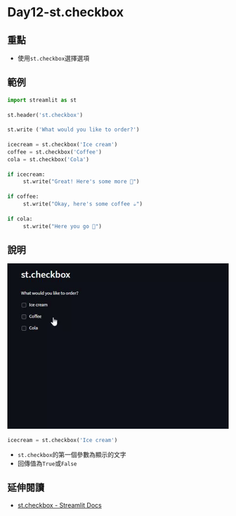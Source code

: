 # Day12-st.checkbox

## 重點
+ 使用`st.checkbox`選擇選項


## 範例
```python
import streamlit as st

st.header('st.checkbox')

st.write ('What would you like to order?')

icecream = st.checkbox('Ice cream')
coffee = st.checkbox('Coffee')
cola = st.checkbox('Cola')

if icecream:
     st.write("Great! Here's some more 🍦")

if coffee: 
     st.write("Okay, here's some coffee ☕")

if cola:
     st.write("Here you go 🥤")
```

## 說明
![](../fig/Day12.gif)

```python
icecream = st.checkbox('Ice cream')
```
+ `st.checkbox`的第一個參數為顯示的文字
+ 回傳值為`True`或`False`


## 延伸閱讀
+ [st.checkbox - Streamlit Docs](https://docs.streamlit.io/library/api-reference/widgets/st.checkbox)